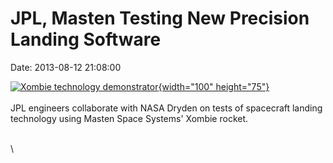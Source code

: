 JPL, Masten Testing New Precision Landing Software
==================================================

Date: 2013-08-12 21:08:00

[![Xombie technology
demonstrator](http://www.jpl.nasa.gov/images/mars/20130809/pia17986-th.jpg){width="100"
height="75"}](http://www.jpl.nasa.gov/news/news.cfm?release=2013-247&rn=news.xml&rst=3871)\
\
JPL engineers collaborate with NASA Dryden on tests of spacecraft
landing technology using Masten Space Systems\' Xombie rocket.

\
\
